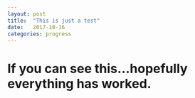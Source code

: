 ```yaml
---
layout: post
title:  "This is just a test"
date:   2017-10-16
categories: progress
---
```

# If you can see this...hopefully everything has worked.